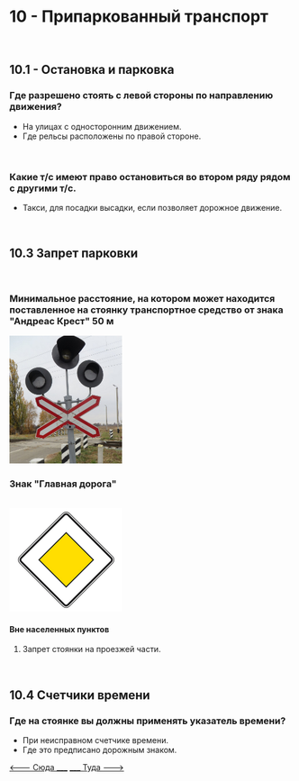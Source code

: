 <h1>10 - Припаркованный транспорт</h1>

<br>
<h2>10.1 - Остановка и парковка</h2>
<h3>Где разрешено стоять с левой стороны по направлению движения?</h3>
<ul>
<li>На улицах с односторонним движением.</li>
<li>Где рельсы расположены по правой стороне.</li>
</ul>

<br>
<h3>Какие т/с имеют право остановиться во втором ряду рядом с другими т/с.</h3>
<ul>
<li>Такси, для посадки высадки, если позволяет дорожное движение.</li>
</ul>

<br>
<h2>10.3 Запрет парковки</h2>
<br>
<h3>Минимальное расстояние, на котором может находится поставленное на стоянку транспортное средство от знака "Андреас Крест" 50 м</h3>
<img src="/img/sign/andreas_cross.png" alt="andreas-cross" width="200"/>
<br>
<h3>Знак "Главная дорога"</h3>
<br>
<img src="/img/sign/main_road.png" alt="cng" width="200"/>
<br>
<h4>Вне населенных пунктов</h4>
<ol>
<li>Запрет стоянки на проезжей части.</li>
</ol>
<br>
<h2>10.4 Счетчики времени</h2>
<h3>Где на стоянке вы должны применять указатель времени?</h3>
<ul>
<li>При неисправном счетчике времени.</li>
<li>Где это предписано дорожным знаком.</li>
</ul>

[<--- Сюда ___](/09%20-%20maneuvering.md)
[___ Туда --->](/11%20-%20incident%20behavior.md)
